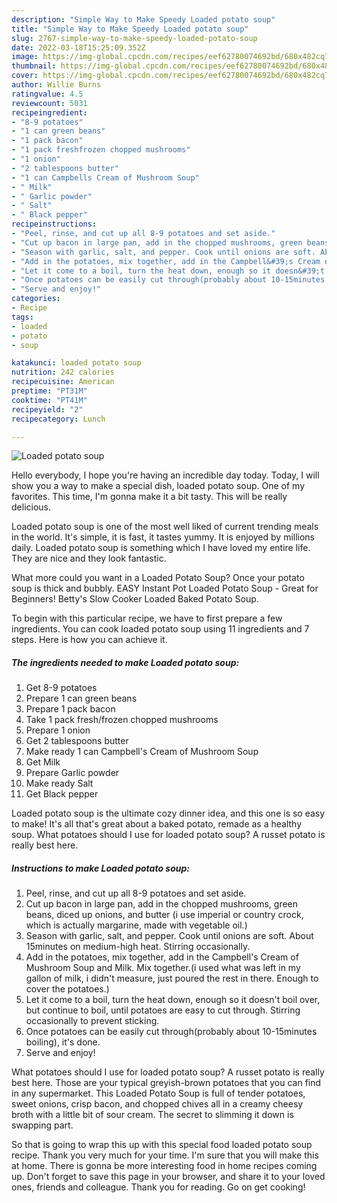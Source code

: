 ```yaml
---
description: "Simple Way to Make Speedy Loaded potato soup"
title: "Simple Way to Make Speedy Loaded potato soup"
slug: 2767-simple-way-to-make-speedy-loaded-potato-soup
date: 2022-03-18T15:25:09.352Z
image: https://img-global.cpcdn.com/recipes/eef62780074692bd/680x482cq70/loaded-potato-soup-recipe-main-photo.jpg
thumbnail: https://img-global.cpcdn.com/recipes/eef62780074692bd/680x482cq70/loaded-potato-soup-recipe-main-photo.jpg
cover: https://img-global.cpcdn.com/recipes/eef62780074692bd/680x482cq70/loaded-potato-soup-recipe-main-photo.jpg
author: Willie Burns
ratingvalue: 4.5
reviewcount: 5031
recipeingredient:
- "8-9 potatoes"
- "1 can green beans"
- "1 pack bacon"
- "1 pack freshfrozen chopped mushrooms"
- "1 onion"
- "2 tablespoons butter"
- "1 can Campbells Cream of Mushroom Soup"
- " Milk"
- " Garlic powder"
- " Salt"
- " Black pepper"
recipeinstructions:
- "Peel, rinse, and cut up all 8-9 potatoes and set aside."
- "Cut up bacon in large pan, add in the chopped mushrooms, green beans, diced up onions, and butter (i use imperial or country crock, which is actually margarine, made with vegetable oil.)"
- "Season with garlic, salt, and pepper. Cook until onions are soft. About 15minutes on medium-high heat. Stirring occasionally."
- "Add in the potatoes, mix together, add in the Campbell&#39;s Cream of Mushroom Soup and Milk. Mix together.(i used what was left in my gallon of milk, i didn&#39;t measure, just poured the rest in there. Enough to cover the potatoes.)"
- "Let it come to a boil, turn the heat down, enough so it doesn&#39;t boil over, but continue to boil, until potatoes are easy to cut through. Stirring occasionally to prevent sticking."
- "Once potatoes can be easily cut through(probably about 10-15minutes boiling), it&#39;s done."
- "Serve and enjoy!"
categories:
- Recipe
tags:
- loaded
- potato
- soup

katakunci: loaded potato soup 
nutrition: 242 calories
recipecuisine: American
preptime: "PT31M"
cooktime: "PT41M"
recipeyield: "2"
recipecategory: Lunch

---
```



![Loaded potato soup](https://img-global.cpcdn.com/recipes/eef62780074692bd/680x482cq70/loaded-potato-soup-recipe-main-photo.jpg)

Hello everybody, I hope you're having an incredible day today. Today, I will show you a way to make a special dish, loaded potato soup. One of my favorites. This time, I'm gonna make it a bit tasty. This will be really delicious.

Loaded potato soup is one of the most well liked of current trending meals in the world. It's simple, it is fast, it tastes yummy. It is enjoyed by millions daily. Loaded potato soup is something which I have loved my entire life. They are nice and they look fantastic.

What more could you want in a Loaded Potato Soup? Once your potato soup is thick and bubbly. EASY Instant Pot Loaded Potato Soup - Great for Beginners! Betty&#39;s Slow Cooker Loaded Baked Potato Soup.


To begin with this particular recipe, we have to first prepare a few ingredients. You can cook loaded potato soup using 11 ingredients and 7 steps. Here is how you can achieve it.

<!--inarticleads1-->

##### The ingredients needed to make Loaded potato soup:

1. Get 8-9 potatoes
1. Prepare 1 can green beans
1. Prepare 1 pack bacon
1. Take 1 pack fresh/frozen chopped mushrooms
1. Prepare 1 onion
1. Get 2 tablespoons butter
1. Make ready 1 can Campbell&#39;s Cream of Mushroom Soup
1. Get  Milk
1. Prepare  Garlic powder
1. Make ready  Salt
1. Get  Black pepper


Loaded potato soup is the ultimate cozy dinner idea, and this one is so easy to make! It&#39;s all that&#39;s great about a baked potato, remade as a healthy soup. What potatoes should I use for loaded potato soup? A russet potato is really best here. 

<!--inarticleads2-->

##### Instructions to make Loaded potato soup:

1. Peel, rinse, and cut up all 8-9 potatoes and set aside.
1. Cut up bacon in large pan, add in the chopped mushrooms, green beans, diced up onions, and butter (i use imperial or country crock, which is actually margarine, made with vegetable oil.)
1. Season with garlic, salt, and pepper. Cook until onions are soft. About 15minutes on medium-high heat. Stirring occasionally.
1. Add in the potatoes, mix together, add in the Campbell&#39;s Cream of Mushroom Soup and Milk. Mix together.(i used what was left in my gallon of milk, i didn&#39;t measure, just poured the rest in there. Enough to cover the potatoes.)
1. Let it come to a boil, turn the heat down, enough so it doesn&#39;t boil over, but continue to boil, until potatoes are easy to cut through. Stirring occasionally to prevent sticking.
1. Once potatoes can be easily cut through(probably about 10-15minutes boiling), it&#39;s done.
1. Serve and enjoy!


What potatoes should I use for loaded potato soup? A russet potato is really best here. Those are your typical greyish-brown potatoes that you can find in any supermarket. This Loaded Potato Soup is full of tender potatoes, sweet onions, crisp bacon, and chopped chives all in a creamy cheesy broth with a little bit of sour cream. The secret to slimming it down is swapping part. 

So that is going to wrap this up with this special food loaded potato soup recipe. Thank you very much for your time. I'm sure that you will make this at home. There is gonna be more interesting food in home recipes coming up. Don't forget to save this page in your browser, and share it to your loved ones, friends and colleague. Thank you for reading. Go on get cooking!

